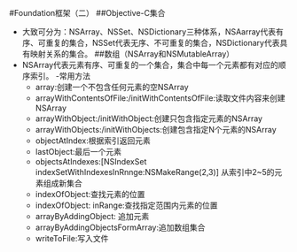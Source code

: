 #Foundation框架（二）
##Objective-C集合
- 大致可分为：NSArray、NSSet、NSDictionary三种体系，NSAarray代表有序、可重复的集合，NSSet代表无序、不可重复的集合，NSDictionary代表具有映射关系的集合。
##数组（NSArray和NSMutableArray）
- NSArray代表元素有序、可重复的一个集合，集合中每一个元素都有对应的顺序索引。
-常用方法
	+ array:创建一个不包含任何元素的空NSArray
	+ arrayWithContentsOfFile:/initWithContentsOfFile:读取文件内容来创建NSArray
	+ arrayWithObject:/initWithObject:创建只包含指定元素的NSArray
	+ arrayWithObjects:/initWithObjects:创建包含指定N个元素的NSArray
	+ objectAtIndex:根据索引返回元素
	+ lastObject:最后一个元素
	+ objectsAtIndexes:[NSIndexSet indexSetWithIndexesInRnnge:NSMakeRange(2,3)] 从索引中2~5的元素组成新集合
	+ indexOfObject:查找元素的位置
	+ indexOfObject: inRange:查找指定范围内元素的位置
	+ arrayByAddingObject: 追加元素
	+ arrayByAddingObjectsFormArray:追加数组集合
	+ writeToFile:写入文件
